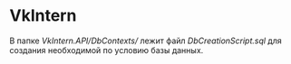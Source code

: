 # VkIntern

В папке *VkIntern.API/DbContexts/* лежит файл *DbCreationScript.sql* для создания необходимой по условию базы данных.
